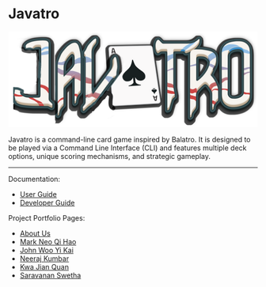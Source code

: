 # Javatro

![Javatro Logo.png](javatro_logo.png)

Javatro is a command-line card game inspired by Balatro. 
It is designed to be played via a Command Line Interface (CLI) and features multiple deck options, 
unique scoring mechanisms, and strategic gameplay.

 ---

Documentation:
* [User Guide](UserGuide.md)
* [Developer Guide](DeveloperGuide.md)

Project Portfolio Pages:
* [About Us](AboutUs.md)
* [Mark Neo Qi Hao](team/markneoneo.md)
* [John Woo Yi Kai](team/jwyk.md)
* [Neeraj Kumbar]()
* [Kwa Jian Quan](team/k-j-q.md)
* [Saravanan Swetha]()
